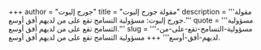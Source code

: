 +++
author = "جورج إليوت"
title = "مقولة جورج إليوت"
description = '''مقولة جورج إليوت: مسؤولية التسامح تقع على من لديهم أفق أوسع.'''
quote = '''مسؤولية التسامح تقع على من لديهم أفق أوسع.'''
slug = '''مسؤولية-التسامح-تقع-على-من-لديهم-أفق-أوسع'''
+++
مسؤولية التسامح تقع على من لديهم أفق أوسع.
